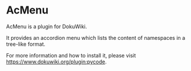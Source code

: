 # AcMenu #

AcMenu is a plugin for DokuWiki. 

It provides an accordion menu which lists the content of namespaces in a tree-like format.

For more information and how to install it, please visit https://www.dokuwiki.org/plugin:pycode.